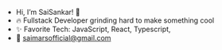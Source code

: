 -  Hi, I’m SaiSankar! 👋
- 🔥 Fullstack Developer grinding hard to make something cool
- ✨ Favorite Tech: JavaScript, React, Typescript, 
- 📧 saimarsofficial@gmail.com

<!---
Saisankar3/Saisankar3 is a ✨ special ✨ repository because its `README.md` (this file) appears on your GitHub profile.
You can click the Preview link to take a look at your changes.
--->
